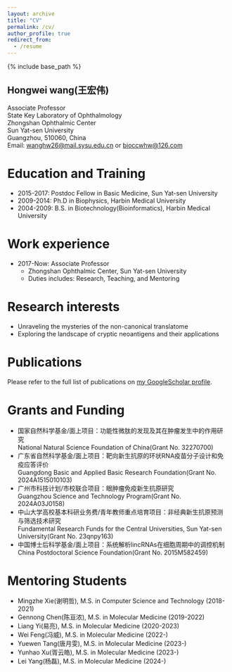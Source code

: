 ```yaml
---
layout: archive
title: "CV"
permalink: /cv/
author_profile: true
redirect_from:
  - /resume
---
```


{% include base_path %}

## Hongwei wang(王宏伟)
Associate Professor<br/>State Key Laboratory of Ophthalmology<br/>Zhongshan Ophthalmic Center<br/>Sun Yat-sen University<br/>Guangzhou, 510060, China<br/>Email: wanghw26@mail.sysu.edu.cn or bioccwhw@126.com


Education and Training
======
* 2015-2017: Postdoc Fellow in Basic Medicine, Sun Yat-sen University
* 2009-2014: Ph.D in Biophysics, Harbin Medical University
* 2004-2009: B.S. in Biotechnology(Bioinformatics), Harbin Medical University

Work experience
======
* 2017-Now: Associate Professor
  * Zhongshan Ophthalmic Center, Sun Yat-sen University
  * Duties includes: Research, Teaching, and Mentoring
  
Research interests
======
* Unraveling the mysteries of the non-canonical translatome
* Exploring the landscape of cryptic neoantigens and their applications

Publications
======
Please refer to the full list of publications on <a href="{{site.author.googlescholar}}">my GoogleScholar profile</a>.

Grants and Funding
======
* 国家自然科学基金/面上项目：功能性微肽的发现及其在肿瘤发生中的作用研究
  <br/>National Natural Science Foundation of China(Grant No. 32270700)
* 广东省自然科学基金/面上项目：靶向新生抗原的环状RNA疫苗分子设计和免疫应答评价
  <br/>Guangdong Basic and Applied Basic Research Foundation(Grant No. 2024A1515010103)
* 广州市科技计划/市校联合项目：眼肿瘤免疫新生抗原研究
  <br/>Guangzhou Science and Technology Program(Grant No. 2024A03J0158)
* 中山大学高校基本科研业务费/青年教师重点培育项目：非经典新生抗原预测与筛选技术研究
  <br/>Fundamental Research Funds for the Central Universities, Sun Yat-sen University(Grant No. 23qnpy163)
* 中国博士后科学基金/面上项目：系统解析lincRNAs在细胞周期中的调控机制
  <br/>China Postdoctoral Science Foundation(Grant No. 2015M582459)

Mentoring Students
======
* Mingzhe Xie(谢明哲), M.S. in Computer Science and Technology (2018-2021)
* Gennong Chen(陈亘浓), M.S. in Molecular Medicine (2019-2022)
* Liang Yi(易亮), M.S. in Molecular Medicine (2020-2023)
* Wei Feng(冯威), M.S. in Molecular Medicine (2022-)
* Yuewen Tang(唐月雯), M.S. in Molecular Medicine (2023-)
* Yunhao Xu(胥云皓), M.S. in Molecular Medicine (2023-)
* Lei Yang(杨磊), M.S. in Molecular Medicine (2024-)
